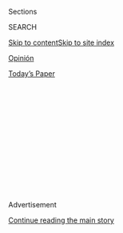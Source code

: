 <div id="app">

<div>

<div>

<div>

<div class="NYTAppHideMasthead css-1q2w90k e1suatyy0">

<div class="section css-ui9rw0 e1suatyy2">

<div class="css-eph4ug er09x8g0">

<div class="css-6n7j50">

</div>

<span class="css-1dv1kvn">Sections</span>

<div class="css-10488qs">

<span class="css-1dv1kvn">SEARCH</span>

</div>

[Skip to content](#site-content)[Skip to site
index](#site-index)

</div>

<div id="masthead-section-label" class="css-1wr3we4 eaxe0e00">

[Opinión](https://www.nytimes3xbfgragh.onion/es/section/opinion)

</div>

<div class="css-10698na e1huz5gh0">

</div>

</div>

<div id="masthead-bar-one" class="section hasLinks css-15hmgas e1csuq9d3">

<div class="css-uqyvli e1csuq9d0">

</div>

<div class="css-1uqjmks e1csuq9d1">

</div>

<div class="css-9e9ivx">

[](https://myaccount.nytimes3xbfgragh.onion/auth/login?response_type=cookie&client_id=vi)

</div>

<div class="css-1bvtpon e1csuq9d2">

[Today’s
Paper](https://www.nytimes3xbfgragh.onion/section/todayspaper)

</div>

</div>

</div>

</div>

<div data-aria-hidden="false">

<div id="site-content" data-role="main">

<div>

<div class="css-1aor85t" style="opacity:0.000000001;z-index:-1;visibility:hidden">

<div class="css-1hqnpie">

<div class="css-epjblv">

<span class="css-17xtcya">[Opinión](/es/section/opinion)</span><span class="css-x15j1o">|</span><span class="css-fwqvlz">¿Por
qué son populares los chicos
malos?</span>

</div>

<div class="css-k008qs">

<div class="css-1iwv8en">

<span class="css-18z7m18"></span>

<div>

</div>

</div>

<span class="css-1n6z4y">https://nyti.ms/3iSo30w</span>

<div class="css-1705lsu">

<div class="css-4xjgmj">

<div class="css-4skfbu" data-role="toolbar" data-aria-label="Social Media Share buttons, Save button, and Comments Panel with current comment count" data-testid="share-tools">

  - 
  - 
  - 
  - 
    
    <div class="css-6n7j50">
    
    </div>

  - 

</div>

</div>

</div>

</div>

</div>

</div>

<div class="css-13pd83m">

</div>

<div id="top-wrapper" class="css-1sy8kpn">

<div id="top-slug" class="css-l9onyx">

Advertisement

</div>

[Continue reading the main
story](#after-top)

<div class="ad top-wrapper" style="text-align:center;height:100%;display:block;min-height:250px">

<div id="top" class="place-ad" data-position="top" data-size-key="top">

</div>

</div>

<div id="after-top">

</div>

</div>

<div>

<div class="css-v5btjw etb61u70">

<div class="css-v05ibm etb61u71">

[Opinión](/es/section/opinion)

</div>

</div>

<div id="sponsor-wrapper" class="css-1hyfx7x">

<div id="sponsor-slug" class="css-19vbshk">

Supported by

</div>

[Continue reading the main
story](#after-sponsor)

<div id="sponsor" class="ad sponsor-wrapper" style="text-align:center;height:100%;display:block">

</div>

<div id="after-sponsor">

</div>

</div>

<div class="css-186x18t">

Comentario

</div>

<div class="css-1vkm6nb ehdk2mb0">

# ¿Por qué son populares los chicos malos?

</div>

Pese a las crisis, errores y tropiezos en sus gobiernos, los presidentes
de México, El Salvador y Brasil mantienen índices de aprobación nada
desdeñables. ¿Cuáles son las razones de sus seguidores?

<div class="css-79elbk" data-testid="photoviewer-wrapper">

<div class="css-z3e15g" data-testid="photoviewer-wrapper-hidden">

</div>

<div class="css-1a48zt4 ehw59r15" data-testid="photoviewer-children">

![<span class="css-16f3y1r e13ogyst0" data-aria-hidden="true">De
izquierda a derecha: Los presidentes Andrés Manuel López Obrador de
México, Nayib Bukele de El Salvador y Jair Bolsonaro de
Brasil</span><span class="css-cnj6d5 e1z0qqy90" itemprop="copyrightHolder"><span class="css-1ly73wi e1tej78p0">Credit...</span><span><span>Agence
France-Presse vía Presidencia de México — Getty Images; José
Cabezas/Reuters; Eraldo Peres/Associated
Press</span></span></span>](https://static01.graylady3jvrrxbe.onion/images/2020/08/20/multimedia/20Fonseca-ES/20Fonseca-ES-articleLarge.jpg?quality=75&auto=webp&disable=upscale)

</div>

</div>

<div class="css-18e8msd">

<div class="css-vp77d3 epjyd6m0">

<div class="css-1baulvz">

Por <span class="css-1baulvz last-byline" itemprop="name">Diego
Fonseca</span>

<div class="css-8atqhb">

Es escritor y periodista.

</div>

</div>

</div>

  - 20 de agosto de
    2020

  - 
    
    <div class="css-4xjgmj">
    
    <div class="css-d8bdto" data-role="toolbar" data-aria-label="Social Media Share buttons, Save button, and Comments Panel with current comment count" data-testid="share-tools">
    
      - 
      - 
      - 
      - 
        
        <div class="css-6n7j50">
        
        </div>
    
      - 
    
    </div>
    
    </div>

</div>

</div>

<div class="section meteredContent css-1r7ky0e" name="articleBody" itemprop="articleBody">

<div class="css-1fanzo5 StoryBodyCompanionColumn">

<div class="css-53u6y8">

[Regístrate para recibir nuestro
boletín](https://www.nytimes3xbfgragh.onion/newsletters/el-times) con
lo mejor de The New York Times.

-----

Es extraño. La violencia criminal aumenta, los femicidios continúan y la
respuesta contra el coronavirus ha hecho de México el [tercer país con
más
muertes](https://www.nytimes3xbfgragh.onion/es/interactive/2020/espanol/america-latina/coronavirus-en-mexico.html)
en el mundo, pero el presidente Andrés Manuel López Obrador [mantiene un
firme
apoyo](https://www.animalpolitico.com/2020/08/arpobacion-amlo-reprobado-uso-cubrebocas/)
entre la población. Brasil ve a Jair Bolsonaro en pleno [pico de
popularidad](https://www.reuters.com/article/us-brazil-politics/brazils-bolsonaro-gains-more-popular-approval-says-datafolha-poll-idUSKCN25A1JX?emci=a2e2c5ff-f6de-ea11-8b03-00155d0394bb&emdi=1b6d81c3-f8de-ea11-8b03-00155d0394bb&ceid=4606001)
mientras se encamina a ser la nación con más víctimas por el virus. Y a
Nayib Bukele, que dirige El Salvador [desde
Twitter](https://www.nytimes3xbfgragh.onion/es/2020/04/20/espanol/opinion/bukele-el-salvador-virus.html),
avanza contra la institucionalidad y [la prensa
libre](https://elfaro.net/es/202007/columnas/24691/Bukele-amenaza-al-periodismo.htm)
del país, [lo
adoran](https://www.laprensagrafica.com/lpgdatos/Bukele-cierra-su-primer-ano-de-trabajo-con-alta-aprobacion-20200523-0072.html)
en masa.

¿Qué sucede aquí? Si me lo permiten, diré que es infantilización.

Las crisis recurrentes y sistemáticas en que vivimos han plagado nuestra
época de tales incertidumbres que no vemos un futuro claro ni
esperanzador. En esos momentos de debilidad las sociedades claman por
salvadores de convicciones indudables. Ha pasado decenas de veces, nada
más revisen la historia: un presidente-padre capaz de protegernos de
nuestros temores infantiles con sus certezas sin claroscuros.

Los populismos telemáticos nos hablan desde allí. Cercanos, simples,
directos: se dicen pueblo. Y ganan terreno. Sin otra oferta accesible y
distinta a lo viejo conocido, con crisis de representatividad y sin
mucho más a que aferrarse, sus seguidores llenan los vacíos del discurso
de sus mesías para justificar sus propias creencias.

Sería fácil acusar a los seguidores de esos líderes de ignorantes. Yo lo
he pensado en momentos de desasosiego y enojo: ¿Qué está mal con esta
gente? Quiero ensayar una razón, y es posible que sea la misma que
alimenta sus propias elecciones: todos apetecemos repuestas en un mundo
que ya cambiaba demasiado rápido cuando nos cayó encima la pandemia y
desestructuró uno de nuestros últimos relatos, la omnipotencia humana:
con toda nuestra ciencia y técnica, no hemos sido capaces de controlar
el ataque de un organismo minúsculo. ¿Qué queda cuando todo fracasa y no
se ve un futuro claro? Creer en quien ofrece soluciones
tranquilizadoras.

</div>

</div>

<div class="css-1fanzo5 StoryBodyCompanionColumn">

<div class="css-53u6y8">

El amor que [millones
profesan](https://www.plazapublica.com.gt/content/el-asalto-de-los-outsiders)
por los líderes populistas no puede ser explicado sin ciertos
macrofondos. El fin de los grandes relatos que explicaban la realidad
nos dejó solo con una globalización que no ha dado respuestas amables a
las necesidades de todos. Las religiones sufren la tensión de una época
donde la racionalidad puso en crisis las respuestas absolutas. El cambio
tecnológico nos ha hecho vulnerables: el mercado laboral es incierto
incluso para los más formados. Nunca se detiene la saturación
informativa, nadamos en el río de incertidumbre de las redes sociales.
Nada es estable.

Y luego, los políticos que trivializan el mundo simplificando problemas
complejos con promesas y mentiras consoladoras. La democracia produce
dialécticas subóptimas y millones de electores han escuchado por
demasiado tiempo soluciones que se cumplieron a medias, o nunca. Trump,
Bolsonaro, Maduro, Bukele, AMLO (y otros) ofrecen un discurso de ideas
digeribles, con enemigos identificables y soluciones mágicas. Millones
los siguen con devoción casi incondicional porque están hartos. Y no
sabemos leer que quien se harta puede hacer volar la democracia por los
aires.

</div>

</div>

<div class="css-79elbk" data-testid="photoviewer-wrapper">

<div class="css-z3e15g" data-testid="photoviewer-wrapper-hidden">

</div>

<div class="css-1a48zt4 ehw59r15" data-testid="photoviewer-children">

![<span class="css-16f3y1r e13ogyst0" data-aria-hidden="true">Un
manifestante levanta un retrato del presidente de Brasil, Jair
Bolsonaro, durante una marcha a favor del mandatario en
julio.</span><span class="css-cnj6d5 e1z0qqy90" itemprop="copyrightHolder"><span class="css-1ly73wi e1tej78p0">Credit...</span><span>Eraldo
Peres/Associated
Press</span></span>](https://static01.graylady3jvrrxbe.onion/images/2020/08/20/multimedia/20Fonsece-ES-2/merlin_174737223_98c3830d-f25d-46e1-aebb-c796fdfd2206-articleLarge.jpg?quality=75&auto=webp&disable=upscale)

</div>

</div>

<div class="css-1fanzo5 StoryBodyCompanionColumn">

<div class="css-53u6y8">

Estos presidentes-padres hablan a pulsiones primarias compartidas y
activan miedos atávicos. Fabrican crisis que solo ellos, claro, pueden
resolver.

Pero el problema tiene otra parte: los críticos también sucumbimos al
simplismo. Nos ocupamos de las formas porque creemos que expresan el
fondo de algún modo. En ocasiones tomamos una distancia que esconde
prejuicios. Y vemos en hombres y mujeres que se aferran a la fe una masa
indivisa y homogénea, muy distante de la realidad. Ese error de
diagnóstico hace fracasar la construcción de soluciones.

</div>

</div>

<div class="css-1fanzo5 StoryBodyCompanionColumn">

<div class="css-53u6y8">

Una porción de los seguidores de los líderes personalistas son
activistas aferrados al dogma, pero no son la mayoría. Aunque la
ultraderecha europea, por ejemplo, ha crecido, no deja de ser una
[fuerza electoral
pequeña](https://www.bbc.com/news/world-europe-46422036) y la [base
conservadora representa algo más de un
cuarto](https://news.gallup.com/poll/15370/party-affiliation.aspx) de
los votantes de Estados Unidos. Muchas otras personas, en cambio, tienen
flexibilidad. Sus votos suelen responder a la necesidad personal o
cierto humor colectivo.

Pero no conversamos con ellos. En cuanto eligen mal, los ubicamos en la
casilla de los equivocados.

Vamos, no todo el mundo consume las noticias en los medios más
rigurosos; demasiadas personas abrevan en fuentes que les dicen lo que
desean oír. Muchas otras ni se informan: confían en una visión del mundo
alimentada en sus casas, el trabajo, las
[iglesias](https://www.nytimes3xbfgragh.onion/es/2020/08/13/espanol/estados-unidos/trump-cristianos-evangelicos.html)
o los clubes.

Como los seguidores más recalcitrantes de Trump, Bolsonaro o López
Obrador, a menudo nosotros entramos a nuestra vida-burbuja. Lo hicieron
los intelectuales de Estados Unidos en 2016: se convencieron de pensar
lo correcto y jamás osaron dudar de que la sociedad podía pensar lo
contrario. Pero al final Trump llegó a la Casa Blanca. La burbuja tanto
protege como aísla.

Huimos del conflicto, evitamos los roces de la diferencia. No nos
reunimos con quienes piensan distinto. Nuestros grupos se tribalizan en
la vida real y en las redes, donde pasamos cada vez más tiempo.

Hay un encanto maligno en los personalismos cuasi-religiosos y
paternalistas, pero los líderes carismáticos solo tienen capacidad de
ganar adeptos mientras evitan los cuestionamientos. La apostasía llega
cuando muestras que esos dioses encantadores son de barro, carne y
hueso. El error reiterado, al cabo, derrumba todo, incluidas las
mayorías más consistentes. No hay nadie invulnerable a los fallos ni la
paciencia es infinita. La comparación corroe. Acaso por eso Donald
Trump, así mantenga posibilidades de ser reelecto en Estados Unidos,
cada vez parece [más alejado de su
contendiente](https://www.nytimes3xbfgragh.onion/2020/08/17/upshot/polls-2020-election-convention.html),
Joe Biden. Los errores continuos tienen límites, así los índices de
popularidad de AMLO, Bolsonaro y Bukele digan lo contrario.

Claro, no es fácil dejar de ser niños con futuros atemorizantes. En
tiempos de subjetividades profundas, quizás precisemos una revelación
pragmática pero ilusionante capaz de reconstruir una ficción orientadora
colectiva. Biden parece querer encarnar eso en Estados Unidos: en vez de
confrontar y ampliar brechas, unificar. México, Brasil, El Salvador y
los países con presidentes-padres necesitarán alternativas similares.
Porque al final, los populismos que infantilizan a los ciudadanos
revientan y dejan un boquete difícil de restaurar para las democracias.

No hay sociedad exitosa si no aprendemos a convivir con los codos que
nos separan. Por eso los discursos de unificación son importantes: nos
sacan de la zona de confort, obligan al diálogo con roces. Pinchar
burbujas es crucial. Papá no es nuestra salvación: somos nosotros.

Diego Fonseca es colaborador regular de The New York Times y director
del Institute for Socratic Dialogue de Barcelona. *Voyeur*, su nuevo
libro de perfiles, se publicará pronto en España.

</div>

</div>

<div>

</div>

</div>

<div>

</div>

<div>

</div>

<div>

</div>

<div>

<div id="bottom-wrapper" class="css-1ede5it">

<div id="bottom-slug" class="css-l9onyx">

Advertisement

</div>

[Continue reading the main
story](#after-bottom)

<div id="bottom" class="ad bottom-wrapper" style="text-align:center;height:100%;display:block;min-height:90px">

</div>

<div id="after-bottom">

</div>

</div>

</div>

</div>

</div>

## Site Index

<div>

</div>

## Site Information Navigation

  - [© <span>2020</span> <span>The New York Times
    Company</span>](https://help.nytimes3xbfgragh.onion/hc/en-us/articles/115014792127-Copyright-notice)

<!-- end list -->

  - [NYTCo](https://www.nytco.com/)
  - [Contact
    Us](https://help.nytimes3xbfgragh.onion/hc/en-us/articles/115015385887-Contact-Us)
  - [Work with us](https://www.nytco.com/careers/)
  - [Advertise](https://nytmediakit.com/)
  - [T Brand Studio](http://www.tbrandstudio.com/)
  - [Your Ad
    Choices](https://www.nytimes3xbfgragh.onion/privacy/cookie-policy#how-do-i-manage-trackers)
  - [Privacy](https://www.nytimes3xbfgragh.onion/privacy)
  - [Terms of
    Service](https://help.nytimes3xbfgragh.onion/hc/en-us/articles/115014893428-Terms-of-service)
  - [Terms of
    Sale](https://help.nytimes3xbfgragh.onion/hc/en-us/articles/115014893968-Terms-of-sale)
  - [Site
    Map](https://spiderbites.nytimes3xbfgragh.onion)
  - [Help](https://help.nytimes3xbfgragh.onion/hc/en-us)
  - [Subscriptions](https://www.nytimes3xbfgragh.onion/subscription?campaignId=37WXW)

</div>

</div>

</div>

</div>
